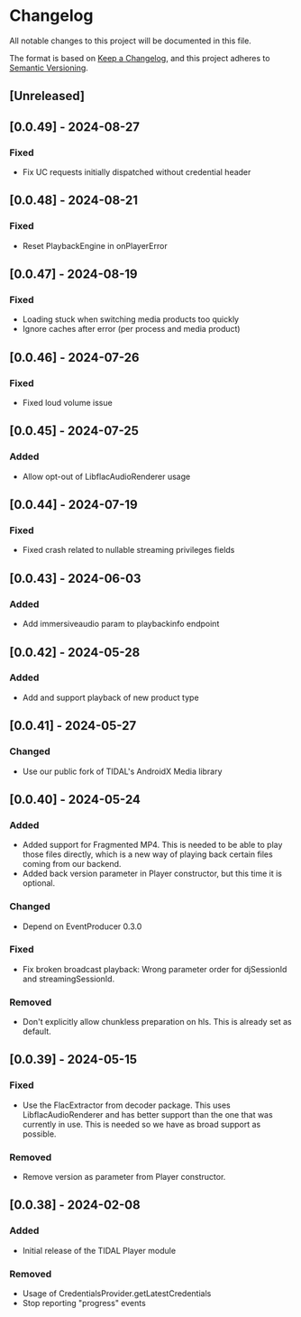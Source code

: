 # Changelog

All notable changes to this project will be documented in this file.

The format is based on [Keep a Changelog](https://keepachangelog.com/en/1.1.0/),
and this project adheres to [Semantic Versioning](https://semver.org/spec/v2.0.0.html).

## [Unreleased]

## [0.0.49] - 2024-08-27
### Fixed
- Fix UC requests initially dispatched without credential header

## [0.0.48] - 2024-08-21
### Fixed
- Reset PlaybackEngine in onPlayerError

## [0.0.47] - 2024-08-19
### Fixed
- Loading stuck when switching media products too quickly
- Ignore caches after error (per process and media product)

## [0.0.46] - 2024-07-26
### Fixed
- Fixed loud volume issue

## [0.0.45] - 2024-07-25
### Added
- Allow opt-out of LibflacAudioRenderer usage

## [0.0.44] - 2024-07-19
### Fixed
- Fixed crash related to nullable streaming privileges fields

## [0.0.43] - 2024-06-03
### Added
- Add immersiveaudio param to playbackinfo endpoint

## [0.0.42] - 2024-05-28
### Added
- Add and support playback of new product type

## [0.0.41] - 2024-05-27
### Changed
- Use our public fork of TIDAL's AndroidX Media library 

## [0.0.40] - 2024-05-24
### Added
- Added support for Fragmented MP4. This is needed to be able to play those files directly, which is a new way of playing back certain files coming from our backend.
- Added back version parameter in Player constructor, but this time it is optional.

### Changed
- Depend on EventProducer 0.3.0

### Fixed
- Fix broken broadcast playback: Wrong parameter order for djSessionId and streamingSessionId.

### Removed
- Don't explicitly allow chunkless preparation on hls. This is already set as default.

## [0.0.39] - 2024-05-15
### Fixed
- Use the FlacExtractor from decoder package. This uses LibflacAudioRenderer and has better support than the one that was currently in use. This is needed so we have as broad support as possible.

### Removed
- Remove version as parameter from Player constructor.

## [0.0.38] - 2024-02-08
### Added
- Initial release of the TIDAL Player module
### Removed
- Usage of CredentialsProvider.getLatestCredentials
- Stop reporting "progress" events
